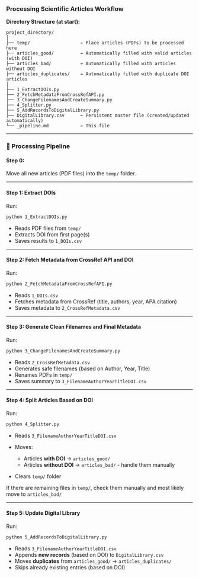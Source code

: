 ### Processing Scientific Articles Workflow

**Directory Structure (at start):**

```
project_directory/
│
├── temp/                   ← Place articles (PDFs) to be processed here
├── articles_good/          ← Automatically filled with valid articles (with DOI)
├── articles_bad/           ← Automatically filled with articles without DOI
├── articles_duplicates/    ← Automatically filled with duplicate DOI articles
│
├── 1_ExtractDOIs.py
├── 2_FetchMetadataFromCrossRefAPI.py
├── 3_ChangeFilenamesAndCreateSummary.py
├── 4_Splitter.py
├── 5_AddRecordsToDigitalLibrary.py
├── DigitalLibrary.csv      ← Persistent master file (created/updated automatically)
└── _pipeline.md            ← This file
```

---

### 🔄 Processing Pipeline

#### **Step 0:**

Move all new articles (PDF files) into the `temp/` folder.

---

#### **Step 1: Extract DOIs**

Run:

```bash
python 1_ExtractDOIs.py
```

* Reads PDF files from `temp/`
* Extracts DOI from first page(s)
* Saves results to `1_DOIs.csv`

---

#### **Step 2: Fetch Metadata from CrossRef API and DOI**

Run:

```bash
python 2_FetchMetadataFromCrossRefAPI.py
```

* Reads `1_DOIs.csv`
* Fetches metadata from CrossRef (title, authors, year, APA citation)
* Saves metadata to `2_CrossRefMetadata.csv`

---

#### **Step 3: Generate Clean Filenames and Final Metadata**

Run:

```bash
python 3_ChangeFilenamesAndCreateSummary.py
```

* Reads `2_CrossRefMetadata.csv`
* Generates safe filenames (based on Author, Year, Title)
* Renames PDFs in `temp/`
* Saves summary to `3_FilenameAuthorYearTitleDOI.csv`

---

#### **Step 4: Split Articles Based on DOI**

Run:

```bash
python 4_Splitter.py
```

* Reads `3_FilenameAuthorYearTitleDOI.csv`
* Moves:

  * Articles **with DOI** → `articles_good/`
  * Articles **without DOI** → `articles_bad/` - handle them manually
* Clears `temp/` folder

If there are remaining files in `temp/`, check them manually and most likely move to `articles_bad/`

---

#### **Step 5: Update Digital Library**

Run:

```bash
python 5_AddRecordsToDigitalLibrary.py
```

* Reads `3_FilenameAuthorYearTitleDOI.csv`
* Appends **new records** (based on DOI) to `DigitalLibrary.csv`
* Moves **duplicates** from `articles_good/` → `articles_duplicates/`
* Skips already existing entries (based on DOI)
